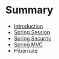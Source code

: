 # Summary

* [Introduction](README.md)
* [Spring Session](spring_session.md)
* [Spring Security](spring_security.md)
* [Spring MVC](spring_mvc.md)
* Hibernate

